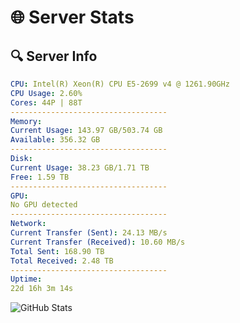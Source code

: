 # 🌐 Server Stats
## 🔍 Server Info
```yaml
CPU: Intel(R) Xeon(R) CPU E5-2699 v4 @ 1261.90GHz
CPU Usage: 2.60%
Cores: 44P | 88T
-----------------------------------
Memory:
Current Usage: 143.97 GB/503.74 GB
Available: 356.32 GB
-----------------------------------
Disk:
Current Usage: 38.23 GB/1.71 TB
Free: 1.59 TB
-----------------------------------
GPU:
No GPU detected
-----------------------------------
Network:
Current Transfer (Sent): 24.13 MB/s
Current Transfer (Received): 10.60 MB/s
Total Sent: 168.90 TB
Total Received: 2.48 TB
-----------------------------------
Uptime:
22d 16h 3m 14s
```
![GitHub Stats](https://img.shields.io/badge/Updated-2025-03-02_14:46:32-blue)